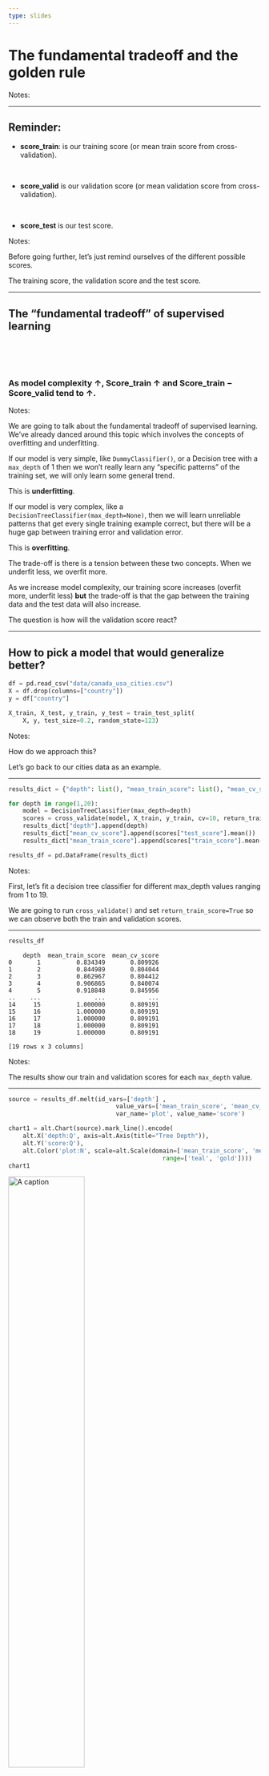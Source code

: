 ```yaml
---
type: slides
---
```


# The fundamental tradeoff and the golden rule

Notes: <br>

---

## Reminder:

  - **score\_train**: is our training score (or mean train score from
    cross-validation).

<br>

  - **score\_valid** is our validation score (or mean validation score
    from cross-validation).

<br>

  - **score\_test** is our test score.

Notes:

Before going further, let’s just remind ourselves of the different
possible scores.

The training score, the validation score and the test score.

---

## The “fundamental tradeoff” of supervised learning

<br> <br> <br>

### As model complexity ↑, Score\_train ↑ and Score\_train − Score\_valid tend to ↑.

Notes:

We are going to talk about the fundamental tradeoff of supervised
learning. We’ve already danced around this topic which involves the
concepts of overfitting and underfitting.

If our model is very simple, like `DummyClassifier()`, or a Decision
tree with a `max_depth` of 1 then we won’t really learn any “specific
patterns” of the training set, we will only learn some general trend.

This is **underfitting**.

If our model is very complex, like a
`DecisionTreeClassifier(max_depth=None)`, then we will learn unreliable
patterns that get every single training example correct, but there will
be a huge gap between training error and validation error.

This is **overfitting**.

The trade-off is there is a tension between these two concepts. When we
underfit less, we overfit more.

As we increase model complexity, our training score increases (overfit
more, underfit less) **but** the trade-off is that the gap between the
training data and the test data will also increase.

The question is how will the validation score react?

---

## How to pick a model that would generalize better?

``` python
df = pd.read_csv("data/canada_usa_cities.csv")
X = df.drop(columns=["country"])
y = df["country"]

X_train, X_test, y_train, y_test = train_test_split(
    X, y, test_size=0.2, random_state=123)
```

Notes:

How do we approach this?

Let’s go back to our cities data as an example.

---

``` python
results_dict = {"depth": list(), "mean_train_score": list(), "mean_cv_score": list()}

for depth in range(1,20):
    model = DecisionTreeClassifier(max_depth=depth)
    scores = cross_validate(model, X_train, y_train, cv=10, return_train_score=True)
    results_dict["depth"].append(depth)
    results_dict["mean_cv_score"].append(scores["test_score"].mean())
    results_dict["mean_train_score"].append(scores["train_score"].mean())

results_df = pd.DataFrame(results_dict)
```

Notes:

First, let’s fit a decision tree classifier for different max\_depth
values ranging from 1 to 19.

We are going to run `cross_validate()` and set `return_train_score=True`
so we can observe both the train and validation scores.

---

``` python
results_df
```

```out
    depth  mean_train_score  mean_cv_score
0       1          0.834349       0.809926
1       2          0.844989       0.804044
2       3          0.862967       0.804412
3       4          0.906865       0.840074
4       5          0.918848       0.845956
..    ...               ...            ...
14     15          1.000000       0.809191
15     16          1.000000       0.809191
16     17          1.000000       0.809191
17     18          1.000000       0.809191
18     19          1.000000       0.809191

[19 rows x 3 columns]
```

Notes:

The results show our train and validation scores for each `max_depth`
value.

---

``` python
source = results_df.melt(id_vars=['depth'] , 
                              value_vars=['mean_train_score', 'mean_cv_score'], 
                              var_name='plot', value_name='score')
```

``` python
chart1 = alt.Chart(source).mark_line().encode(
    alt.X('depth:Q', axis=alt.Axis(title="Tree Depth")),
    alt.Y('score:Q'),
    alt.Color('plot:N', scale=alt.Scale(domain=['mean_train_score', 'mean_cv_score'],
                                           range=['teal', 'gold'])))
chart1
```
<img src="/module3/chart1.png" alt="A caption" width="55%" />

Notes:

This plot shows that as we increase our depth (increase our complexity)
our training data increases.

We can also see that as we increase our depth, we overfit more, and the
gap between the train score and validation score also increases.

We can see that there is a spot where the gap is the smallest while
still producing a decent validation score. Somewhat of a “sweet spot” if
you will. In the plot, this would be around `max_depth` is 5.

In summary, at the beginning when our model is simple and underfitting,
increasing our model complexity is a good idea since that will cause us
to underfit less and overfit, not that much more. But as we continue to
increase our complexity, the trade-off is more evident and overfitting
occurs more without increasing the validation score so much.

Commonly, we look at the cross-validation score and pick the
hyperparameter with the highest cross-validation score.

---

``` python
results_df.sort_values('mean_cv_score', ascending=False).iloc[0]
```

```out
depth               5.000000
mean_train_score    0.918848
mean_cv_score       0.845956
Name: 4, dtype: float64
```

``` python
best_depth = results_df.sort_values('mean_cv_score', ascending=False).iloc[0]['depth']
best_depth
```

```out
5.0
```

``` python
model = DecisionTreeClassifier(max_depth=best_depth)
model.fit(X_train, y_train);
print("Score on test set: " + str(round(model.score(X_test, y_test), 2)))
```

```out
Score on test set: 0.81
```

Notes:

Let’s pick `max_depth=5` which is where the mean cross-validation score
is at a maximum.

Let’s now compare this error with the model’s test error.

We can take this `max_depth=5` build a new classifier and assess our
model on the test set.

---

## The Golden Rule

Even though we care the most about test score:  

<center>

<b>THE TEST DATA CANNOT INFLUENCE THE TRAINING PHASE IN ANY WAY.</b>

</center>

<br>

<center>

<img src="/module3/gavel.png" alt="A caption" width="65%" />

</center>

Notes:

Now that we’ve covered the fundamental tradeoff, we want to discuss the
\***Golden rule of Machine Learning** which is that the test data cannot
influence the training phase in any way.

It’s important to always separate our test data and not call it until
the very end.

This sounds easy enough, but there are many ways where it can be
violated (even to the best of us).

It is surprisingly hard to adhere to as we get into more sophisticated
machine learning.  
The problem is when this happens, the test data influences our training
and the test data is no longer unseen data and so the test score will be
too optimistic.

Then our model will not work well when we deploy it.

---

## Golden rule violation: Example 1

<center>

<img src="/module3/golden_rule_violation.png" alt="A caption" width="52%" />

</center>

<a href="https://www.theregister.com/2019/07/03/nature_study_earthquakes/" target="_blank">**Attribution:
The A register - Katyanna Quach**</a>

Notes:

*… He attempted to reproduce the research, and found a major flaw: there
was some overlap in the data used to both train and test the model.*

There have been several cases in the news where this occurs.

In this example, an author of a scientific paper was accused of mixing
the training and testing data by accident.

---

## Golden rule violation: Example 2

<center>

<img src="/module3/golden_rule_violation_2.png" alt="A caption" width="60%" />

</center>

<a href="https://www.technologyreview.com/2015/06/04/72951/why-and-how-baidu-cheated-an-artificial-intelligence-test/" target="_blank">**Attribution:
MIT Technology Review- Tom Simonite**</a>

Notes:

*… The Challenge rules state that you must only test your code twice a
week, because there’s an element of chance to the results. Baidu has
admitted that it used multiple email accounts to test its code roughly
200 times in just under six months – over four times what the rules
allow.*

And in other cases, people have been accused of intentionally.

---

## How can we avoid violating the golden rule?

<br> <br> <br>

<center>

<img src='/module3/train-test-split.png' alt="A caption" width="100%" />

</center>

Notes:

How can we avoid this?

The most important thing is when splitting the data, we lock it away and
keep it separate from the training data.

Before we do anything, we should split our data and not bring it back
until the end of our model building.

---

<br> <br>

### Here is the workflow we’ll generally follow.

  - **Splitting**: Before doing anything, split the data `X` and `y`
    into `X_train`, `X_test`, `y_train`, `y_test` or `train_df` and
    `test_df` using `train_test_split`.  
  - **Select the best model using cross-validation**: Use
    `cross_validate` with `return_train_score = True` so that we can get
    access to training scores in each fold. (If we want to plot train vs
    validation error plots, for instance.)
  - **Scoring on test data**: Finally score on the test data with the
    chosen hyperparameters to examine the generalization performance.

Notes:

Here we return to our workflow showing the steps of how we can build
models which always starts with splitting our data right away and only
using the test set at the very end.

---

# Let’s apply what we learned\!

Notes: <br>
